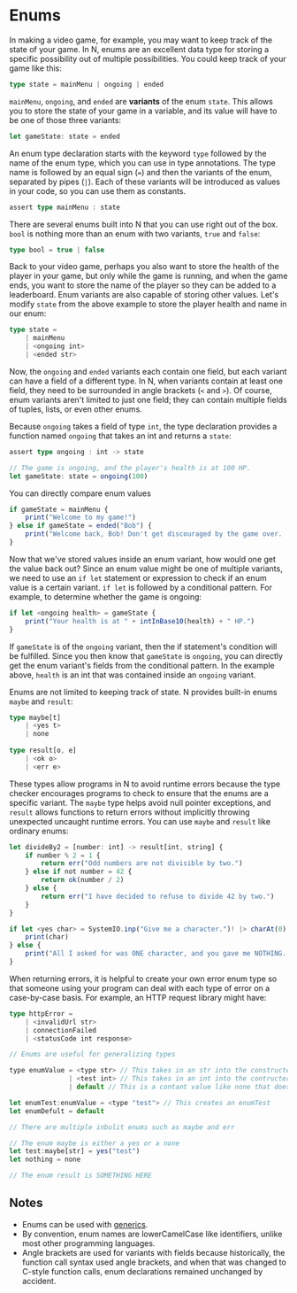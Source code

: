 # Enums

In making a video game, for example, you may want to keep track of the state of your game. In N, enums are an excellent data type for storing a specific possibility out of multiple possibilities. You could keep track of your game like this:

```ts
type state = mainMenu | ongoing | ended
```

`mainMenu`, `ongoing`, and `ended` are **variants** of the enum `state`. This allows you to store the state of your game in a variable, and its value will have to be one of those three variants:

```ts
let gameState: state = ended
```

An enum type declaration starts with the keyword `type` followed by the name of the enum type, which you can use in type annotations. The type name is followed by an equal sign (`=`) and then the variants of the enum, separated by pipes (`|`). Each of these variants will be introduced as values in your code, so you can use them as constants.

```ts
assert type mainMenu : state
```

There are several enums built into N that you can use right out of the box. `bool` is nothing more than an enum with two variants, `true` and `false`:

```ts
type bool = true | false
```

Back to your video game, perhaps you also want to store the health of the player in your game, but only while the game is running, and when the game ends, you want to store the name of the player so they can be added to a leaderboard. Enum variants are also capable of storing other values. Let's modify `state` from the above example to store the player health and name in our enum:

```ts
type state =
	| mainMenu
	| <ongoing int>
	| <ended str>
```

Now, the `ongoing` and `ended` variants each contain one field, but each variant can have a field of a different type. In N, when variants contain at least one field, they need to be surrounded in angle brackets (`<` and `>`). Of course, enum variants aren't limited to just one field; they can contain multiple fields of tuples, lists, or even other enums.

Because `ongoing` takes a field of type `int`, the type declaration provides a function named `ongoing` that takes an int and returns a `state`:

```ts
assert type ongoing : int -> state

// The game is ongoing, and the player's health is at 100 HP.
let gameState: state = ongoing(100)
```

You can directly compare enum values

```ts
if gameState = mainMenu {
	print("Welcome to my game!")
} else if gameState = ended("Bob") {
	print("Welcome back, Bob! Don't get discouraged by the game over. :)")
}
```

Now that we've stored values inside an enum variant, how would one get the value back out? Since an enum value might be one of multiple variants, we need to use an `if let` statement or expression to check if an enum value is a certain variant. `if let` is followed by a conditional pattern. For example, to determine whether the game is ongoing:

```ts
if let <ongoing health> = gameState {
	print("Your health is at " + intInBase10(health) + " HP.")
}
```

If `gameState` is of the `ongoing` variant, then the if statement's condition will be fulfilled. Since you then know that `gameState` is `ongoing`, you can directly get the enum variant's fields from the conditional pattern. In the example above, `health` is an int that was contained inside an `ongoing` variant.

Enums are not limited to keeping track of state. N provides built-in enums `maybe` and `result`:

```ts
type maybe[t]
	| <yes t>
	| none
 
type result[o, e]
	| <ok o>
	| <err e>
```

These types allow programs in N to avoid runtime errors because the type checker encourages programs to check to ensure that the enums are a specific variant. The `maybe` type helps avoid null pointer exceptions, and `result` allows functions to return errors without implicitly throwing unexpected uncaught runtime errors. You can use `maybe` and `result` like ordinary enums:

```ts
let divideBy2 = [number: int] -> result[int, string] {
	if number % 2 = 1 {
		return err("Odd numbers are not divisible by two.")
	} else if not number = 42 {
		return ok(number / 2)
	} else {
		return err("I have decided to refuse to divide 42 by two.")
	}
}
```

```ts
if let <yes char> = SystemIO.inp("Give me a character.")! |> charAt(0) {
	print(char)
} else {
	print("All I asked for was ONE character, and you gave me NOTHING. You MONSTER!")
}
```

When returning errors, it is helpful to create your own error enum type so that someone using your program can deal with each type of error on a case-by-case basis. For example, an HTTP request library might have:

```ts
type httpError =
	| <invalidUrl str>
	| connectionFailed
	| <statusCode int response>
```

```js
// Enums are useful for generalizing types

type enumValue = <type str> // This takes in an str into the constructer
               | <test int> // This takes in an int into the contructer
               | default // This is a contant value like none that does not need another value

let enumTest:enumValue = <type "test"> // This creates an enumTest
let enumDefult = default

// There are multiple inbulit enums such as maybe and err

// The enum maybe is either a yes or a none
let test:maybe[str] = yes("test")
let nothing = none

// The enum result is SOMETHING HERE
```

## Notes
- Enums can be used with [generics](./generic.md).
- By convention, enum names are lowerCamelCase like identifiers, unlike most other programming languages.
- Angle brackets are used for variants with fields because historically, the function call syntax used angle brackets, and when that was changed to C-style function calls, enum declarations remained unchanged by accident.
